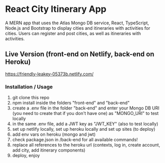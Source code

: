 # React City Itinerary App

A MERN app that uses the Atlas Mongo DB service, React, TypeScript, Node.js and Bootstrap to display cities and itineraries with activities for cities. Users can register and post cities, as well as itineraries with activities.

## Live Version (front-end on Netlify, back-end on Heroku)

https://friendly-leakey-05373b.netlify.com/

### Installation / Usage

1. git clone this repo
2. npm install inside the folders "front-end" and "back-end"
3. create a .env file in the folder "back-end" and enter your Mongo DB URI (you need to create that if you don't have one) as "MONGO_URI" to test locally
4. in the same .env file, add a JWT key as "JWT_KEY" (also to test locally)
5. set up netlify locally, set up heroku locally and set up sites (to deploy)
6. add env vars on heroku (mongo and jwt)
7. check package.json in /back-end for all available commands!
8. replace all references to the heroku url (contexts, log in, create account, add city, add itinerary components)
9. deploy, enjoy
